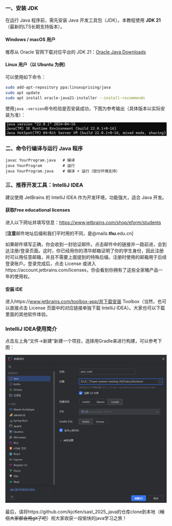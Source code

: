 ### 一、安装 JDK

在运行 Java 程序前，需先安装 Java 开发工具包（JDK）。本教程使用 **JDK 21**（最新的LTS长期支持版本）。

#### Windows / macOS 用户

推荐从 Oracle 官网下载对应平台的 JDK 21：[Oracle Java Downloads](https://www.oracle.com/java/technologies/javase/jdk21-archive-downloads.html)

#### Linux 用户（以 Ubuntu 为例）

可以使用如下命令：

```bash
sudo add-apt-repository ppa:linuxuprising/java
sudo apt update
sudo apt install oracle-java21-installer --install-recommends
```

使用`java -version`命令检验是否安装成功，下图为参考输出（具体版本以实际安装为准）：

![image-20250722183310520](./images/1.png)

### 二、命令行编译与运行 Java 程序

```
javac YourProgram.java   # 编译
java YourProgram         # 运行
java YourProgram.java    # 编译 + 运行（部分环境支持）
```

### 三、推荐开发工具：IntelliJ IDEA

建议使用 JetBrains 的 IntelliJ IDEA 作为开发环境，功能强大，适合 Java 开发。

#### 获取Free educational licenses

进入以下网址并填写信息：https://www.jetbrains.com/shop/eform/students

[**注意**邮件地址后缀和我们平时用的不同，是@mails.**thu**.edu.cn]

如果邮件填写正确，你会收到一封验证邮件。点击邮件中的链接并一路前进，会到达注册/登录页面。这时，你已经用你的清华邮箱证明了你的学生身份，因此注册时可以用任意邮箱，并且不需要上面提到的特殊后缀。注册时使用的邮箱用于后续登录账戶。登录完成后，点击 License 或进入https://account.jetbrains.com/licenses，你会看到你拥有了这些全家桶产品一年的使用权。

#### 安装 IDE 

进入https://www.jetbrains.com/toolbox-app/并下载安装 Toolbox（当然，也可以直接点击 License 页面中的对应链接单独下载 IntelliJ IDEA）。大家也可以下载里面的其他软件体验。

### IntelliJ IDEA使用简介

点击左上角“文件->新建”新建一个项目，选择用Gradle来进行构建，可以参考下图：

![image-20250723194749536](./images/3.png)

最后，请将https://github.com/kjcKen/sast_2025_java的仓库clone到本地（~~相信大家都会用git了吧~~）祝大家收获一段愉快的java学习之旅！

